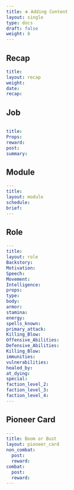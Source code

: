 ```yaml
---
title: ➕ Adding Content
layout: single
type: docs
draft: false
weight: 8
---
```

## Recap

  ```yaml
title: 
layout: recap
weight: 
date: 
recap: 
  ```

## Job

  ```yaml
  
title: 
Props: 
reward: 
post: 
summary: 
  ```

  

## Module

```yaml
---
title: 
layout: module
schedule: 
brief: 
---
```

## Role

```yaml
---
title: 
layout: role
Backstory: 
Motivation: 
Speech: 
Movement: 
Intelligence: 
props:
type: 
body: 
armor: 
stamina: 
energy: 
spells_known: 
primary_attack: 
Killing_Blow:  
Offensive_Abilities: 
Defensive_Abilities: 
Killing_Blow: 
immunities:
vulnerabilities: 
healed_by: 
at_dying: 
special: 
faction_level_2:
faction_level_3: 
faction_level_4: 
---
```

## Pioneer Card

```yaml
---
title: Boom or Bust
layout: pioneer_card
non_combat:
  post: 
  reward: 
combat:
  post: 
  reward: 
---
```

